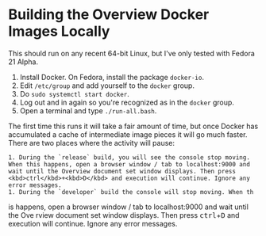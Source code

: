 # Building the Overview Docker Images Locally

This should run on any recent 64-bit Linux, but I've only tested with Fedora 21 Alpha.

1. Install Docker. On Fedora, install the package `docker-io`.
1. Edit `/etc/group` and add yourself to the `docker` group.
1. Do `sudo systemctl start docker`.
1. Log out and in again so you're recognized as in the `docker` group.
1. Open a terminal and type `./run-all.bash`.

The first time this runs it will take a fair amount of time, but once Docker has accumulated a cache of intermediate image pieces it will go much faster. There are two places where the activity will pause:

    1. During the `release` build, you will see the console stop moving. When this happens, open a browser window / tab to localhost:9000 and wait until the Overview document set window displays. Then press <kbd>ctrl</kbd>+<kbd>D</kbd> and execution will continue. Ignore any error messages.
    1. During the `developer` build the console will stop moving. When th
is happens, open a browser window / tab to localhost:9000 and wait until the Ove
rview document set window displays. Then press <kbd>ctrl</kbd>+<kbd>D</kbd> and
execution will continue. Ignore any error messages.

